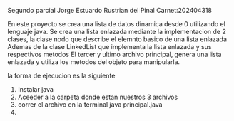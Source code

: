 Segundo parcial
Jorge Estuardo Rustrian del Pinal
Carnet:202404318

En este proyecto se crea una lista de datos dinamica desde 0 utilizando el lenguaje java. 
Se crea una lista enlazada mediante la implementacion de 2 clases, la clase nodo que describe el elemnto basico de una lista enlazada
Ademas de la clase LinkedList que implementa la lista enlazada y sus respectivos metodos
El tercer y ultimo archivo principal, genera una lista enlazada y utiliza los metodos del objeto para manipularla.

la forma de ejecucion es la siguiente
1. Instalar java
2. Aceeder a la carpeta donde estan nuestros 3 archivos
3. correr el archivo en la terminal   java principal.java
4. 
